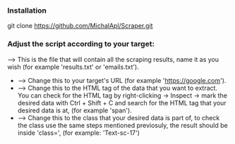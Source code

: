 ### Installation
git clone https://github.com/MichalApl/Scraper.git

### Adjust the script according to your target:
<OUTPUT-FILE> --> This is the file that will contain all the scraping results, name it as you wish (for example 'results.txt' or 'emails.txt').
* <URL-HERE> --> Change this to your target's URL (for example 'https://google.com').
* <DESIRED HTML TAG> --> Change this to the HTML tag of the data that you want to extract. You can check for the HTML tag by right-clicking -> Inspect -> mark the desired data with Ctrl + Shift + C and search for the HTML tag that your desired data is at, (for example 'span').
* <CLASS> --> Change this to the class that your desired data is part of, to check the class use the same steps mentioned previosuly, the result should be inside 'class=', (for example: 'Text-sc-17')
